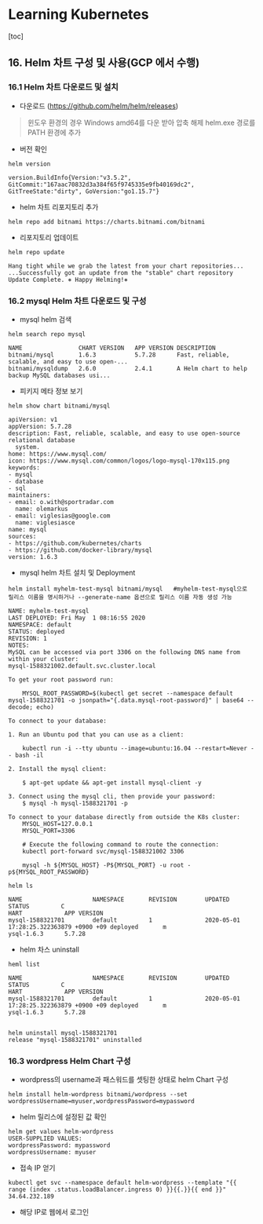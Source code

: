 # Learning Kubernetes

[toc]

## 16. Helm 차트 구성 및 사용(GCP 에서 수행)

### 16.1 Helm 차트 다운로드 및 설치

- 다운로드 (https://github.com/helm/helm/releases)
> 윈도우 환경의 경우 Windows amd64를 다운 받아 압축 해제
> helm.exe 경로를 PATH 환경에 추가

- 버전 확인

```{bash}
helm version

version.BuildInfo{Version:"v3.5.2", GitCommit:"167aac70832d3a384f65f9745335e9fb40169dc2", GitTreeState:"dirty", GoVersion:"go1.15.7"}
```

- helm 차트 리포지토리 추가

```{bash}
helm repo add bitnami https://charts.bitnami.com/bitnami
```

- 리포지토리 업데이트

```{bash}
helm repo update

Hang tight while we grab the latest from your chart repositories...
...Successfully got an update from the "stable" chart repository
Update Complete. ⎈ Happy Helming!⎈
```

### 16.2 mysql Helm 차트 다운로드 및 구성

- mysql helm 검색

```{bash}
helm search repo mysql

NAME            	CHART VERSION	APP VERSION	DESCRIPTION
bitnami/mysql    	1.6.3        	5.7.28     	Fast, reliable, scalable, and easy to use open-...
bitnami/mysqldump	2.6.0        	2.4.1      	A Helm chart to help backup MySQL databases usi...
```

- 피키지 메타 정보 보기

```{bash}
helm show chart bitnami/mysql

apiVersion: v1
appVersion: 5.7.28
description: Fast, reliable, scalable, and easy to use open-source relational database
  system.
home: https://www.mysql.com/
icon: https://www.mysql.com/common/logos/logo-mysql-170x115.png
keywords:
- mysql
- database
- sql
maintainers:
- email: o.with@sportradar.com
  name: olemarkus
- email: viglesias@google.com
  name: viglesiasce
name: mysql
sources:
- https://github.com/kubernetes/charts
- https://github.com/docker-library/mysql
version: 1.6.3
```

- mysql helm 차트 설치 및 Deployment

```{bash}
helm install myhelm-test-mysql bitnami/mysql   #myhelm-test-mysql으로 릴리스 이름을 명시하거나 --generate-name 옵션으로 릴리스 이름 자동 생성 가능

NAME: myhelm-test-mysql
LAST DEPLOYED: Fri May  1 08:16:55 2020
NAMESPACE: default
STATUS: deployed
REVISION: 1
NOTES:
MySQL can be accessed via port 3306 on the following DNS name from within your cluster:
mysql-1588321002.default.svc.cluster.local

To get your root password run:

    MYSQL_ROOT_PASSWORD=$(kubectl get secret --namespace default mysql-1588321701 -o jsonpath="{.data.mysql-root-password}" | base64 --decode; echo)

To connect to your database:

1. Run an Ubuntu pod that you can use as a client:

    kubectl run -i --tty ubuntu --image=ubuntu:16.04 --restart=Never -- bash -il

2. Install the mysql client:

    $ apt-get update && apt-get install mysql-client -y

3. Connect using the mysql cli, then provide your password:
    $ mysql -h mysql-1588321701 -p

To connect to your database directly from outside the K8s cluster:
    MYSQL_HOST=127.0.0.1
    MYSQL_PORT=3306

    # Execute the following command to route the connection:
    kubectl port-forward svc/mysql-1588321002 3306

    mysql -h ${MYSQL_HOST} -P${MYSQL_PORT} -u root -p${MYSQL_ROOT_PASSWORD}
```

```{bash}
helm ls

NAME                    NAMESPACE       REVISION        UPDATED                                 STATUS         C
HART            APP VERSION
mysql-1588321701        default         1               2020-05-01 17:28:25.322363879 +0900 +09 deployed       m
ysql-1.6.3      5.7.28
```

- helm 차스 uninstall

```{bash}
heml list

NAME                    NAMESPACE       REVISION        UPDATED                                 STATUS         C
HART            APP VERSION
mysql-1588321701        default         1               2020-05-01 17:28:25.322363879 +0900 +09 deployed       m
ysql-1.6.3      5.7.28


helm uninstall mysql-1588321701
release "mysql-1588321701" uninstalled
```

### 16.3 wordpress Helm Chart 구성

- wordpress의 username과 패스워드를 셋팅한 상태로 helm Chart 구성
```{bash}
helm install helm-wordpress bitnami/wordpress --set wordpressUsername=myuser,wordpressPassword=mypassword
```

- helm 릴리스에 설정된 값 확인
```{bash}
helm get values helm-wordpress
USER-SUPPLIED VALUES:
wordpressPassword: mypassword
wordpressUsername: myuser
```

- 접속 IP 얻기
```
kubectl get svc --namespace default helm-wordpress --template "{{ range (index .status.loadBalancer.ingress 0) }}{{.}}{{ end }}"
34.64.232.189 
```

- 해당 IP로 웹에서 로그인